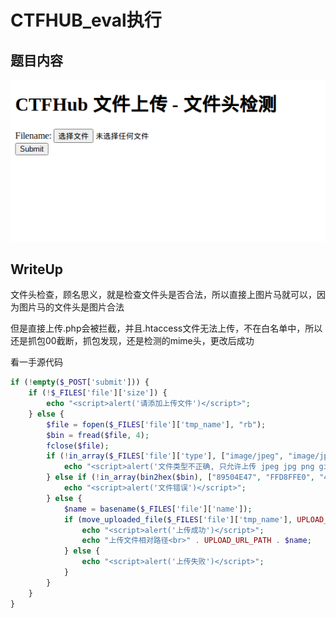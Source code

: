 # CTFHUB_eval执行

## 题目内容

![image-20210825050534041](pic/30.png)


## WriteUp

文件头检查，顾名思义，就是检查文件头是否合法，所以直接上图片马就可以，因为图片马的文件头是图片合法

但是直接上传.php会被拦截，并且.htaccess文件无法上传，不在白名单中，所以还是抓包00截断，抓包发现，还是检测的mime头，更改后成功

看一手源代码

```php
if (!empty($_POST['submit'])) {
    if (!$_FILES['file']['size']) {
        echo "<script>alert('请添加上传文件')</script>";
    } else {
        $file = fopen($_FILES['file']['tmp_name'], "rb");
        $bin = fread($file, 4);
        fclose($file);
        if (!in_array($_FILES['file']['type'], ["image/jpeg", "image/jpg", "image/png", "image/gif"])) {
            echo "<script>alert('文件类型不正确, 只允许上传 jpeg jpg png gif 类型的文件')</script>";
        } else if (!in_array(bin2hex($bin), ["89504E47", "FFD8FFE0", "47494638"])) {
            echo "<script>alert('文件错误')</script>";
        } else {
            $name = basename($_FILES['file']['name']);
            if (move_uploaded_file($_FILES['file']['tmp_name'], UPLOAD_PATH . $name)) {
                echo "<script>alert('上传成功')</script>";
                echo "上传文件相对路径<br>" . UPLOAD_URL_PATH . $name;
            } else {
                echo "<script>alert('上传失败')</script>";
            }
        }
    }
}
```





